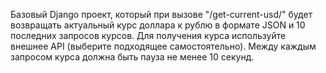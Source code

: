 Базовый Django проект, который при вызове "/get-current-usd/" будет возвращать актуальный курс доллара к рублю в формате JSON и 10 последних запросов курсов.
Для получения курса используйте внешнее API (выберите подходящее самостоятельно). Между каждым запросом курса должна быть пауза не менее 10 секунд.
